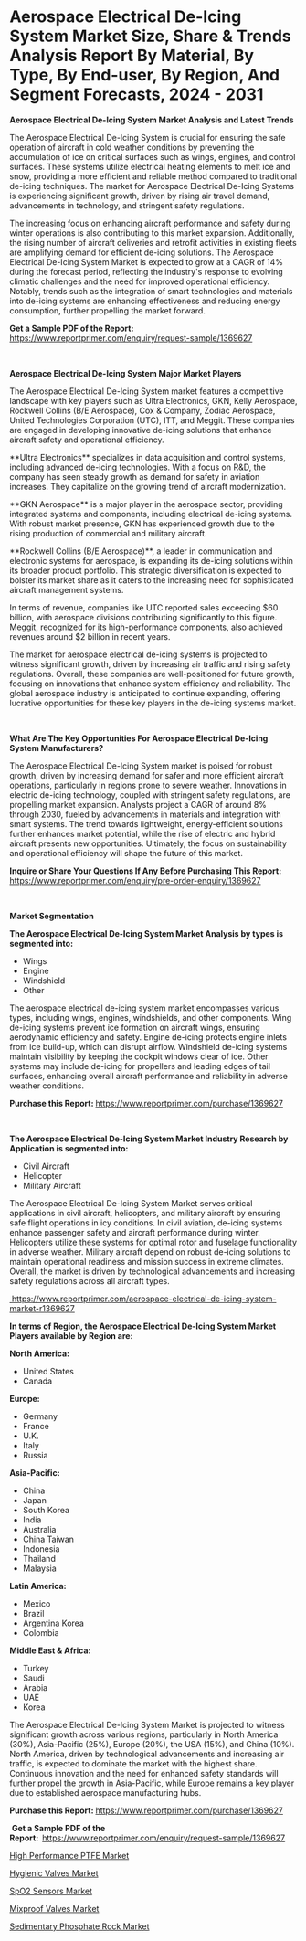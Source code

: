 <p><h1>Aerospace Electrical De-Icing System Market Size, Share & Trends Analysis Report By Material, By Type, By End-user, By Region, And Segment Forecasts, 2024 - 2031</h1></p><p><strong>Aerospace Electrical De-Icing System Market Analysis and Latest Trends</strong></p>
<p><p>The Aerospace Electrical De-Icing System is crucial for ensuring the safe operation of aircraft in cold weather conditions by preventing the accumulation of ice on critical surfaces such as wings, engines, and control surfaces. These systems utilize electrical heating elements to melt ice and snow, providing a more efficient and reliable method compared to traditional de-icing techniques. The market for Aerospace Electrical De-Icing Systems is experiencing significant growth, driven by rising air travel demand, advancements in technology, and stringent safety regulations. </p><p>The increasing focus on enhancing aircraft performance and safety during winter operations is also contributing to this market expansion. Additionally, the rising number of aircraft deliveries and retrofit activities in existing fleets are amplifying demand for efficient de-icing solutions. The Aerospace Electrical De-Icing System Market is expected to grow at a CAGR of 14% during the forecast period, reflecting the industry's response to evolving climatic challenges and the need for improved operational efficiency. Notably, trends such as the integration of smart technologies and materials into de-icing systems are enhancing effectiveness and reducing energy consumption, further propelling the market forward.</p></p>
<p><strong>Get a Sample PDF of the Report:&nbsp;</strong> <a href="https://www.reportprimer.com/enquiry/request-sample/1369627">https://www.reportprimer.com/enquiry/request-sample/1369627</a></p>
<p>&nbsp;</p>
<p><strong>Aerospace Electrical De-Icing System Major Market Players</strong></p>
<p><p>The Aerospace Electrical De-Icing System market features a competitive landscape with key players such as Ultra Electronics, GKN, Kelly Aerospace, Rockwell Collins (B/E Aerospace), Cox & Company, Zodiac Aerospace, United Technologies Corporation (UTC), ITT, and Meggit. These companies are engaged in developing innovative de-icing solutions that enhance aircraft safety and operational efficiency.</p><p>**Ultra Electronics** specializes in data acquisition and control systems, including advanced de-icing technologies. With a focus on R&D, the company has seen steady growth as demand for safety in aviation increases. They capitalize on the growing trend of aircraft modernization.</p><p>**GKN Aerospace** is a major player in the aerospace sector, providing integrated systems and components, including electrical de-icing systems. With robust market presence, GKN has experienced growth due to the rising production of commercial and military aircraft.</p><p>**Rockwell Collins (B/E Aerospace)**, a leader in communication and electronic systems for aerospace, is expanding its de-icing solutions within its broader product portfolio. This strategic diversification is expected to bolster its market share as it caters to the increasing need for sophisticated aircraft management systems.</p><p>In terms of revenue, companies like UTC reported sales exceeding $60 billion, with aerospace divisions contributing significantly to this figure. Meggit, recognized for its high-performance components, also achieved revenues around $2 billion in recent years. </p><p>The market for aerospace electrical de-icing systems is projected to witness significant growth, driven by increasing air traffic and rising safety regulations. Overall, these companies are well-positioned for future growth, focusing on innovations that enhance system efficiency and reliability. The global aerospace industry is anticipated to continue expanding, offering lucrative opportunities for these key players in the de-icing systems market.</p></p>
<p>&nbsp;</p>
<p><strong>What Are The Key Opportunities For Aerospace Electrical De-Icing System Manufacturers?</strong></p>
<p><p>The Aerospace Electrical De-Icing System market is poised for robust growth, driven by increasing demand for safer and more efficient aircraft operations, particularly in regions prone to severe weather. Innovations in electric de-icing technology, coupled with stringent safety regulations, are propelling market expansion. Analysts project a CAGR of around 8% through 2030, fueled by advancements in materials and integration with smart systems. The trend towards lightweight, energy-efficient solutions further enhances market potential, while the rise of electric and hybrid aircraft presents new opportunities. Ultimately, the focus on sustainability and operational efficiency will shape the future of this market.</p></p>
<p><strong>Inquire or Share Your Questions If Any Before Purchasing This Report:</strong> <a href="https://www.reportprimer.com/enquiry/pre-order-enquiry/1369627">https://www.reportprimer.com/enquiry/pre-order-enquiry/1369627</a></p>
<p>&nbsp;</p>
<p><strong>Market Segmentation</strong></p>
<p><strong>The Aerospace Electrical De-Icing System Market Analysis by types is segmented into:</strong></p>
<p><ul><li>Wings </li><li>Engine</li><li>Windshield </li><li>Other </li></ul></p>
<p><p>The aerospace electrical de-icing system market encompasses various types, including wings, engines, windshields, and other components. Wing de-icing systems prevent ice formation on aircraft wings, ensuring aerodynamic efficiency and safety. Engine de-icing protects engine inlets from ice build-up, which can disrupt airflow. Windshield de-icing systems maintain visibility by keeping the cockpit windows clear of ice. Other systems may include de-icing for propellers and leading edges of tail surfaces, enhancing overall aircraft performance and reliability in adverse weather conditions.</p></p>
<p><strong>Purchase this Report:&nbsp;</strong><a href="https://www.reportprimer.com/purchase/1369627">https://www.reportprimer.com/purchase/1369627</a></p>
<p>&nbsp;</p>
<p><strong>The Aerospace Electrical De-Icing System Market Industry Research by Application is segmented into:</strong></p>
<p><ul><li>Civil Aircraft</li><li>Helicopter</li><li>Military Aircraft</li></ul></p>
<p><p>The Aerospace Electrical De-Icing System Market serves critical applications in civil aircraft, helicopters, and military aircraft by ensuring safe flight operations in icy conditions. In civil aviation, de-icing systems enhance passenger safety and aircraft performance during winter. Helicopters utilize these systems for optimal rotor and fuselage functionality in adverse weather. Military aircraft depend on robust de-icing solutions to maintain operational readiness and mission success in extreme climates. Overall, the market is driven by technological advancements and increasing safety regulations across all aircraft types.</p></p>
<p><a href="https://www.reportprimer.com/aerospace-electrical-de-icing-system-market-r1369627">&nbsp;https://www.reportprimer.com/aerospace-electrical-de-icing-system-market-r1369627</a></p>
<p><strong>In terms of Region, the Aerospace Electrical De-Icing System Market Players available by Region are:</strong></p>
<p>
    <p> <strong> North America: </strong>
        <ul>
            <li>United States</li>
            <li>Canada</li>
        </ul>
        </p> 
    <p> <strong> Europe: </strong>
        <ul>
            <li>Germany</li>
            <li>France</li>
            <li>U.K.</li>
            <li>Italy</li>
            <li>Russia</li>
        </ul>
        </p> 
    <p> <strong> Asia-Pacific: </strong>
        <ul>
            <li>China</li>
            <li>Japan</li>
            <li>South Korea</li>
            <li>India</li>
            <li>Australia</li>
            <li>China Taiwan</li>
            <li>Indonesia</li>
            <li>Thailand</li>
            <li>Malaysia</li>
        </ul>
        </p> 
    <p> <strong> Latin America: </strong>
        <ul>
            <li>Mexico</li>
            <li>Brazil</li>
            <li>Argentina Korea</li>
            <li>Colombia</li>
        </ul>
        </p> 
    <p> <strong> Middle East & Africa: </strong>
        <ul>
            <li>Turkey</li>
            <li>Saudi</li>
            <li>Arabia</li>
            <li>UAE</li>
            <li>Korea</li>
        </ul>
    </p>
    </p>
<p><p>The Aerospace Electrical De-Icing System Market is projected to witness significant growth across various regions, particularly in North America (30%), Asia-Pacific (25%), Europe (20%), the USA (15%), and China (10%). North America, driven by technological advancements and increasing air traffic, is expected to dominate the market with the highest share. Continuous innovation and the need for enhanced safety standards will further propel the growth in Asia-Pacific, while Europe remains a key player due to established aerospace manufacturing hubs.</p></p>
<p><strong>Purchase this Report: </strong><a href="https://www.reportprimer.com/purchase/1369627">https://www.reportprimer.com/purchase/1369627</a></p>
<p>&nbsp;<strong>Get a Sample PDF of the Report:&nbsp;&nbsp;</strong><a href="https://www.reportprimer.com/enquiry/request-sample/1369627">https://www.reportprimer.com/enquiry/request-sample/1369627</a></p>
<p><strong></strong></p>
<p><p><a href="https://issuu.com/reportprime-2/docs/high-performance-ptfe-market-size-2_3557b72eea23b0">High Performance PTFE Market</a></p><p><a href="https://medium.com/@allanwarjri/global-hygienic-valves-market-opportunities-and-market-challenges-2024-2031-d8406eead661?postPublishedType=repub">Hygienic Valves Market</a></p><p><a href="https://www.linkedin.com/pulse/global-spo2-sensors-market-sector-types-applications-unaoc">SpO2 Sensors Market</a></p><p><a href="https://medium.com/@allanwarjri/global-mixproof-valves-industry-analysis-share-growth-trends-and-forecast-2024-to-2031-8d8ab9666d9c">Mixproof Valves Market</a></p><p><a href="https://issuu.com/reportprime-2/docs/sedimentary-phosphate-rock-market-s_9c758a2d978241">Sedimentary Phosphate Rock Market</a></p></p>